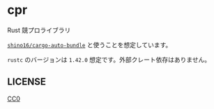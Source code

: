 # cpr

Rust 競プロライブラリ

[`shino16/cargo-auto-bundle`](https://github.com/shino16/cargo-auto-bundle) と使うことを想定しています。

`rustc` のバージョンは `1.42.0` 想定です。外部クレート依存はありません。

## LICENSE

[CC0](https://creativecommons.org/share-your-work/public-domain/cc0)
